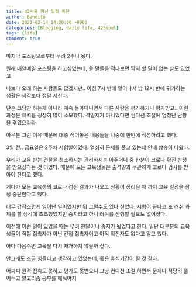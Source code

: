 ```yaml
---
title: 42서울 피신 일정 중단
author: Bandito
date: 2021-02-14 14:20:00 +0900
categories: [Blogging, daily life, 42Seoul]
tags: [life]
comment: true
---
```


마지막 포스팅으로부터 무려 2주나 됬다.

원래 매일매일 포스팅을 하고싶었는데, 쓸 말들을 적다보면 딱히 할 말이 없는 날도 있었고   

나보다 오래 하는 사람들도 많겠지만.. 아침 7시 반에 일어나서 밤 12시 반에 귀가하는 생활은 생각보다 정말 지친다.     

단순 코딩만 하는게 아니라 계속 돌아다니면서 다른 사람을 평가하거나 평가받고.. 이런 과정은 체력을 굉장히 많이 소모했다. 격일제가 아니었다면 컨디션 조절에 엄청난 난항을 겪었으리라    

아무튼 그런 이유 때문에 대충 적어놓은 내용들을 나중에 한번에 작성하려고 했다.    

3일 전.. 금요일은 2주차 시험일이었다. 열심히 문제를 풀고 있는데 안내 방송이 나왔다.    

우리가 교육 받는 건물을 청소하시는 관리하시는 아주머니 중 한분이 코로나 확진 판정을 받으셨다는 것 이었다. 때문에 모든 교육생들은 출석일과 무관하게 코로나 검사를 받아야 한다고 했다.    

게다가 모든 교육생의 코로나 검진 결과가 나오고 상황이 정리될 때 까지 교육 일정을 잠정 중단한다고 했다.     

너무 갑작스럽게 일어난 일이었지만 뭐 그럴수도 있나 싶었다. 시험이 끝나고 또 러쉬 과제를 할 생각에 초조했었지만 중지라고 하니 러쉬를 진행할 필요도 없어졌다.    

이전에 이런 일이 있었을 때는 무려 한달이나 중지가 됬었다고 한다. 일단 대부분의 교육생들이 직접 접촉자가 아닌 간접 접촉자이고 아직 확진자도 없다고 알고 있다.    

아마 다음주면 교육을 다시 재개하지 않을까 싶다.     

안그래도 조금 힘들다고 생각하고 있었는데, 좋은 휴식기간이 될 것 같다.    

어짜피 원격 접속도 못하고 평가도 못받으니 그냥 컨디션 조절 하면서 문제나 적당히 풀어두고 알고리즘 공부를 해둬야지 





